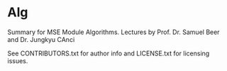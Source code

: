 Alg
===

Summary for MSE Module Algorithms. Lectures by Prof. Dr. Samuel Beer and Dr. Jungkyu CAnci

See CONTRIBUTORS.txt for author info and LICENSE.txt for licensing issues.
